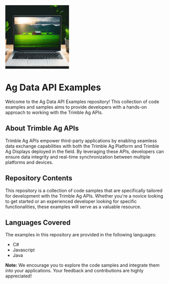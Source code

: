 <img src="7d517d70-9430-48da-87f7-866fcce17e66%20(1).gif" alt="Ag Data API" width="200" />

# **Ag Data API Examples**
Welcome to the Ag Data API Examples repository! This collection of code examples and samples aims to provide developers with a hands-on approach to working with the Trimble Ag APIs.

## About Trimble Ag APIs
Trimble Ag APIs empower third-party applications by enabling seamless data exchange capabilities with both the Trimble Ag Platform and Trimble Ag Displays deployed in the field. By leveraging these APIs, developers can ensure data integrity and real-time synchronization between multiple platforms and devices.

## Repository Contents
This repository is a collection of code samples that are specifically tailored for development with the Trimble Ag APIs. Whether you're a novice looking to get started or an experienced developer looking for specific functionalities, these examples will serve as a valuable resource.

## Languages Covered
The examples in this repository are provided in the following languages:

- C#
- Javascript
- Java

**Note:** We encourage you to explore the code samples and integrate them into your applications. Your feedback and contributions are highly appreciated!
